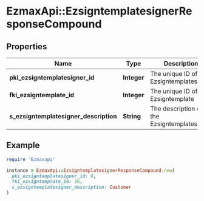 # EzmaxApi::EzsigntemplatesignerResponseCompound

## Properties

| Name | Type | Description | Notes |
| ---- | ---- | ----------- | ----- |
| **pki_ezsigntemplatesigner_id** | **Integer** | The unique ID of the Ezsigntemplatesigner |  |
| **fki_ezsigntemplate_id** | **Integer** | The unique ID of the Ezsigntemplate |  |
| **s_ezsigntemplatesigner_description** | **String** | The description of the Ezsigntemplatesigner |  |

## Example

```ruby
require 'Ezmaxapi'

instance = EzmaxApi::EzsigntemplatesignerResponseCompound.new(
  pki_ezsigntemplatesigner_id: 9,
  fki_ezsigntemplate_id: 36,
  s_ezsigntemplatesigner_description: Customer
)
```


